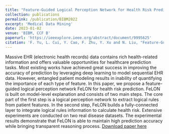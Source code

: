 ```yaml
---
title: "Feature-Guided Logical Perception Network for Health Risk Prediction"
collection: publications
permalink: /publication/BIBM2022
excerpt: 'Medical Data Mining'
date: 2023-01-02
venue: 'BIBM, CCF B'
paperurl: 'https://ieeexplore.ieee.org/abstract/document/9995625'
citation: 'F. Yu, L. Cui, Y. Cao, F. Zhu, Y. Xu and N. Liu, "Feature-Guided Logical Perception Network for Health Risk Prediction," 2022 IEEE International Conference on Bioinformatics and Biomedicine (BIBM), Las Vegas, NV, USA, 2022, pp. 1787-1790, doi: 10.1109/BIBM55620.2022.9995625.'
---
```

Massive EHR (electronic health records) data contains rich health-related information and offers valuable opportunities for healthcare prediction tasks. Most existing works have achieved great success in improving the accuracy of prediction by leveraging deep learning to model sequential EHR data. However, entangled patient modeling results in inability of quantifying the importance of each type of feature. In this paper, we propose a feature-guided logical perception network FeLON for health risk prediction. FeLON is built on model-level explanation and consists of two main steps. The core part of the first step is a logical perception network to extract logical rules from patient features. In the second step, FeLON builds a fully-connected layer to integrate logical rules information to calculate health risk. Extensive experiments are conducted on two real disease datasets. The experimental results demonstrate that FeLON is able to maintain high prediction accuracy while bringing transparent reasoning process.
[Download paper here](https://doi.org/10.1007/978-3-031-20500-2_36)
